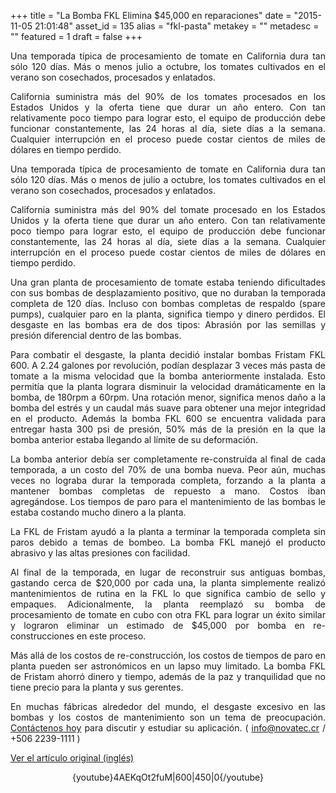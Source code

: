 +++
title = "La Bomba FKL Elimina $45,000 en reparaciones"
date = "2015-11-05 21:01:48"
asset_id = 135
alias = "fkl-pasta"
metakey = ""
metadesc = ""
featured = 1
draft = false
+++
<p style="text-align: justify;">Una temporada típica de procesamiento de tomate en California dura tan sólo 120 días. Más o menos julio a octubre, los tomates cultivados en el verano son cosechados, procesados ​​y enlatados.</p>
<p style="text-align: justify;">California suministra más del 90% de los tomates procesados ​​en los Estados Unidos y la oferta tiene que durar un año entero. Con tan relativamente poco tiempo para lograr esto, el equipo de producción debe funcionar constantemente, las 24 horas al día, siete días a la semana. Cualquier interrupción en el proceso puede costar cientos de miles de dólares en tiempo perdido.</p>

<!--more-->
<p style="text-align: justify;">Una temporada típica de procesamiento de tomate en California dura tan sólo 120 días. Más o menos de julio a octubre, los tomates cultivados en el verano son cosechados, procesados ​​y enlatados.</p>
<p style="text-align: justify;">California suministra más del 90% del tomate procesado ​​en los Estados Unidos y la oferta tiene que durar un año entero. Con tan relativamente poco tiempo para lograr esto, el equipo de producción debe funcionar constantemente, las 24 horas al día, siete días a la semana. Cualquier interrupción en el proceso puede costar cientos de miles de dólares en tiempo perdido.</p>
<p style="text-align: justify;">Una gran planta de procesamiento de tomate estaba teniendo dificultades con sus bombas de desplazamiento positivo, que no duraban la temporada completa de 120 días. Incluso con bombas completas de respaldo (spare pumps), cualquier paro en la planta, significa tiempo y dinero perdidos. El desgaste en las bombas era de dos tipos: Abrasión por las semillas y presión diferencial dentro de las bombas. </p>
<p style="text-align: justify;">Para combatir el desgaste, la planta decidió instalar bombas Fristam FKL 600. A 2.24 galones por revolución, podían desplazar 3 veces más pasta de tomate a la misma velocidad que la bomba anteriormente instalada. Esto permitía que la planta lograra disminuir la velocidad dramáticamente en la bomba, de 180rpm a 60rpm. Una rotación menor, significa menos daño a la bomba del estrés y un caudal más suave para obtener una mejor integridad en el producto. Además la bomba FKL 600 se encuentra validada para entregar hasta 300 psi de presión, 50% más de la presión en la que la bomba anterior estaba llegando al límite de su deformación. </p>
<p style="text-align: justify;">La bomba anterior debía ser completamente re-construída al final de cada temporada, a un costo del 70% de una bomba nueva. Peor aún, muchas veces no lograba durar la temporada completa, forzando a la planta a mantener bombas completas de repuesto a mano. Costos iban agregándose. Los tiempos de paro para el mantenimiento de las bombas le estaba costando mucho dinero a la planta. </p>
<p style="text-align: justify;">La FKL de Fristam ayudó a la planta a terminar la temporada completa sin paros debido a temas de bombeo. La bomba FKL manejó el producto abrasivo y las altas presiones con facilidad. </p>
<p style="text-align: justify;">Al final de la temporada, en lugar de reconstruir sus antiguas bombas, gastando cerca de $20,000 por cada una, la planta simplemente realizó mantenimientos de rutina en la FKL lo que significa cambio de sello y empaques. Adicionalmente, la planta reemplazó su bomba de procesamiento de tomate en cubo con otra FKL para lograr un éxito similar y lograron eliminar un estimado de $45,000 por bomba en re-construcciones en este proceso.</p>
<p style="text-align: justify;">Más allá de los costos de re-construcción, los costos de tiempos de paro en planta pueden ser astronómicos en un lapso muy limitado. La bomba FKL de Fristam ahorró dinero y tiempo, además de la paz y tranquilidad que no tiene precio para la planta y sus gerentes.</p>
<p style="text-align: justify;">En muchas fábricas alrededor del mundo, el desgaste excesivo en las bombas y los costos de mantenimiento son un tema de preocupación. <a href="contactenos" target="_blank">Contáctenos hoy</a> para discutir y estudiar su aplicación. ( <a href="mailto:info@novatec.cr">info@novatec.cr</a> / +506 2239-1111 )</p>
<p><a href="http://www.fristam.com/en-us/pumpsandblenders/positivedisplacementpumps/fklheavydutycippdpump/fklapplicationsstories/fkleliminates$45kperpumprebuilds.aspx" target="_blank">Ver el artículo original (inglés)</a></p>
<center>{youtube}4AEKqOt2fuM|600|450|0{/youtube}</center>